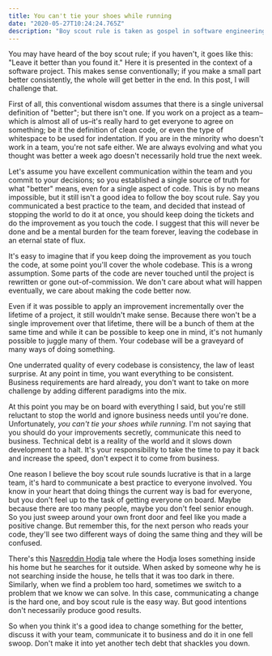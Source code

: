 ```yaml
---
title: You can't tie your shoes while running
date: "2020-05-27T10:24:24.765Z"
description: "Boy scout rule is taken as gospel in software engineering, but while good intentioned it actually can be harmful."
---
```


You may have heard of the boy scout rule; if you haven't, it goes like this: "Leave it better than you found it." Here it is presented in the context of a software project. This makes sense conventionally; if you make a small part better consistently, the whole will get better in the end. In this post, I will challenge that.

First of all, this conventional wisdom assumes that there is a single universal definition of "better"; but there isn't one. If you work on a project as a team–which is almost all of us–it's really hard to get everyone to agree on something; be it the definition of clean code, or even the type of whitespace to be used for indentation. If you are in the minority who doesn't work in a team, you're not safe either. We are always evolving and what you thought was better a week ago doesn't necessarily hold true the next week.

Let's assume you have excellent communication within the team and you commit to your decisions; so you established a single source of truth for what "better" means, even for a single aspect of code. This is by no means impossible, but it still isn't a good idea to follow the boy scout rule. Say you communicated a best practice to the team, and decided that instead of stopping the world to do it at once, you should keep doing the tickets and do the improvement as you touch the code. I suggest that this will never be done and be a mental burden for the team forever, leaving the codebase in an eternal state of flux.

It's easy to imagine that if you keep doing the improvement as you touch the code, at some point you'll cover the whole codebase. This is a wrong assumption. Some parts of the code are never touched until the project is rewritten or gone out-of-commission. We don't care about what will happen eventually, we care about making the code better now.

Even if it was possible to apply an improvement incrementally over the lifetime of a project, it still wouldn't make sense. Because there won't be a single improvement over that lifetime, there will be a bunch of them at the same time and while it can be possible to keep one in mind, it's not humanly possible to juggle many of them. Your codebase will be a graveyard of many ways of doing something.

One underrated quality of every codebase is consistency, the law of least surprise. At any point in time, you want everything to be consistent. Business requirements are hard already, you don't want to take on more challenge by adding different paradigms into the mix.

At this point you may be on board with everything I said, but you're still reluctant to stop the world and ignore business needs until you're done. Unfortunately, _you can't tie your shoes while running._ I'm not saying that you should do your improvements secretly, communicate this need to business. Technical debt is a reality of the world and it slows down development to a halt. It's your responsibility to take the time to pay it back and increase the speed, don't expect it to come from business.

One reason I believe the boy scout rule sounds lucrative is that in a large team, it's hard to communicate a best practice to everyone involved. You know in your heart that doing things the current way is bad for everyone, but you don't feel up to the task of getting everyone on board. Maybe because there are too many people, maybe you don't feel senior enough. So you just sweep around your own front door and feel like you made a positive change. But remember this, for the next person who reads your code, they'll see two different ways of doing the same thing and they will be confused.

There's this [Nasreddin Hodja](https://en.wikipedia.org/wiki/Nasreddin) tale where the Hodja loses something inside his home but he searches for it outside. When asked by someone why he is not searching inside the house, he tells that it was too dark in there. Similarly, when we find a problem too hard, sometimes we switch to a problem that we know we can solve. In this case, communicating a change is the hard one, and boy scout rule is the easy way. But good intentions don't necessarily produce good results.

So when you think it's a good idea to change something for the better, discuss it with your team, communicate it to business and do it in one fell swoop. Don't make it into yet another tech debt that shackles you down.
